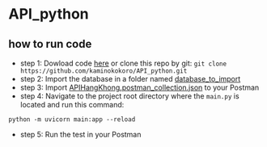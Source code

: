 # API_python

## how to run code
- step 1: Dowload code [here]() or clone this repo by git: ```git clone https://github.com/kaminokokoro/API_python.git```
- step 2: Import the database in a folder named [database_to_import](https://github.com/kaminokokoro/API_python/tree/master/database_to_import)
- step 3: Import [APIHangKhong.postman_collection.json](https://github.com/kaminokokoro/API_python/blob/master/APIHangKhong.postman_collection.json) to your Postman
- step 4: Navigate to the project root directory where the `main.py` is located and run this command: 
```
python -m uvicorn main:app --reload
```
- step 5: Run the test in your Postman

  
